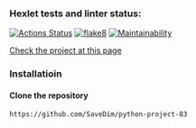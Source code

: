 ### Hexlet tests and linter status:
[![Actions Status](https://github.com/SaveDim/python-project-83/workflows/hexlet-check/badge.svg)](https://github.com/SaveDim/python-project-83/actions)
[![flake8](https://github.com/SaveDim/python-project-83/actions/workflows/flake8.yaml/badge.svg)](https://github.com/SaveDim/python-project-83/actions/workflows/flake8.yaml)
[![Maintainability](https://api.codeclimate.com/v1/badges/4e4850b216d3a211f5a2/maintainability)](https://codeclimate.com/github/SaveDim/python-project-83/maintainability)

[Check the project at this page](python-project-83-production-7eb8.up.railway.app)

### Installatioin
#### Clone the repository
```bash
https://github.com/SaveDim/python-project-83
```
